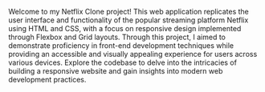 Welcome to my Netflix Clone project! This web application replicates the user interface and functionality of the popular streaming platform Netflix using HTML and CSS, with a focus on responsive design implemented through Flexbox and Grid layouts. Through this project, I aimed to demonstrate proficiency in front-end development techniques while providing an accessible and visually appealing experience for users across various devices. Explore the codebase to delve into the intricacies of building a responsive website and gain insights into modern web development practices.
